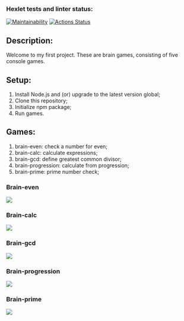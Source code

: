 ### Hexlet tests and linter status:
[![Maintainability](https://api.codeclimate.com/v1/badges/a99a88d28ad37a79dbf6/maintainability)](https://codeclimate.com/github/codeclimate/codeclimate/maintainability)
[![Actions Status](https://github.com/unbulanov/frontend-project-44/workflows/hexlet-check/badge.svg)](https://github.com/unbulanov/frontend-project-44/actions)

## Description:
Welcome to my first project. These are brain games, consisting of five console games.

## Setup:
1. Install Node.js and (or) upgrade to the latest version global;
2. Clone this repository;
3. Initialize npm package;
4. Run games.

## Games:
1. brain-even:
check a number for even;
2. brain-calc:
calculate expressions;
3. brain-gcd:
define greatest common divisor;
4. brain-progression:
calculate from progression;
5. brain-prime:
prime number check;

### Brain-even
<a href="https://asciinema.org/a/kO5wr7XxGDPQso9no0xSQAbko" target="_blank"><img src="https://asciinema.org/a/kO5wr7XxGDPQso9no0xSQAbko.svg" /></a>

### Brain-calc
<a href="https://asciinema.org/a/xIB7hZDLFD2JCiZJ5Jr8tvp0a" target="_blank"><img src="https://asciinema.org/a/xIB7hZDLFD2JCiZJ5Jr8tvp0a.svg" /></a>

### Brain-gcd
<a href="https://asciinema.org/a/DvbkDiQu7YwhyuY5z9dnWeNK8" target="_blank"><img src="https://asciinema.org/a/DvbkDiQu7YwhyuY5z9dnWeNK8.svg" /></a>

### Brain-progression
<a href="https://asciinema.org/a/5Pw0lGOoQpBfpBPocOUF1TEc8" target="_blank"><img src="https://asciinema.org/a/5Pw0lGOoQpBfpBPocOUF1TEc8.svg" /></a>

### Brain-prime
<a href="https://asciinema.org/a/nxIrzQrNtUHxgTCoU1viuKOzX" target="_blank"><img src="https://asciinema.org/a/nxIrzQrNtUHxgTCoU1viuKOzX.svg" /></a>